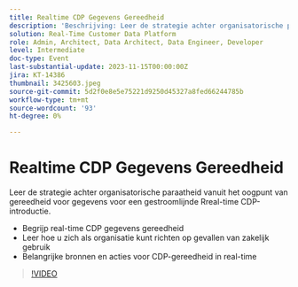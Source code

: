 ```yaml
---
title: Realtime CDP Gegevens Gereedheid
description: 'Beschrijving: Leer de strategie achter organisatorische paraatheid vanuit het oogpunt van gereedheid voor gegevens voor een gestroomlijnde real-time CDP-introductie. ​Belangrijke discussiepunten:Inzicht in real-time CDP-gegevens en leer hoe u zich kunt richten op zaken die voor zakelijk gebruik gelden als organisatieBelangrijke bronnen en acties voor CDP-gereedheid in real-time'
solution: Real-Time Customer Data Platform
role: Admin, Architect, Data Architect, Data Engineer, Developer
level: Intermediate
doc-type: Event
last-substantial-update: 2023-11-15T00:00:00Z
jira: KT-14386
thumbnail: 3425603.jpeg
source-git-commit: 5d2f0e8e5e75221d9250d45327a8fed66244785b
workflow-type: tm+mt
source-wordcount: '93'
ht-degree: 0%

---
```



# Realtime CDP Gegevens Gereedheid

Leer de strategie achter organisatorische paraatheid vanuit het oogpunt van gereedheid voor gegevens voor een gestroomlijnde Rreal-time CDP-introductie.

* Begrijp real-time CDP gegevens gereedheid
* Leer hoe u zich als organisatie kunt richten op gevallen van zakelijk gebruik
* Belangrijke bronnen en acties voor CDP-gereedheid in real-time

>[!VIDEO](https://video.tv.adobe.com/v/3425603/?learn=on)